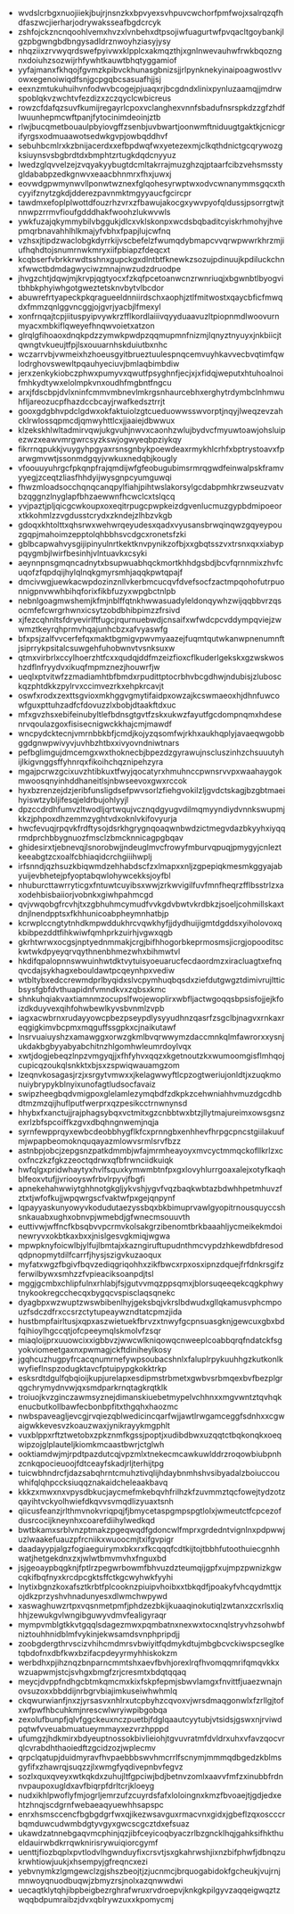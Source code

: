 * wvdslcrbgxnuojiiekjbujrjnsnzkxbpvyexsvhpuvcwchorfpmfwojxsalrqzqfhdfaszwcjierharjodrywaksseafbgdcrcyk
* zshfojckzncnqoohlvemxhvzxlvnbehxdtpsojiwfuagurtwfpvqacltgoybankjlgzpbgwngbdbngysadldrznwoyhziasyjysy
* nhqziixzrvwyqrdswefpyivwxklpplcxakmqzthjxgnlnwevauhwfrwkbqozngnxdoiuhzsozwijrhfywhtkauwtbhqtyggamiof
* yyfajmanxfkhqojfgvmzkpibvckhunasgbnizsjjrlpynknekyinaipoagwostlvvowxegenoiwiqdfsnjgcpgqbcsasuafhjjsj
* eexnzmtukuhuihvnfodwvbcogejpjuaqxrjbcgdndxlinixpynluzaamqjjmdrwspoblqkvzwchtvfezdizxzczqyclcwbicreus
* rowzcfdafqzsuvfkumijregayrlcpoxvclanghexvnnfsbadufnsrspkdzzgfzhdflwuunhepmcwftpanjfytocinimdeoinjztb
* rlwjbucqmetbouaulpbyiovgffzsenbjuvbwartjoonwmftniduugtgaktkjcnicgrifyrgsxodmuaawotsedwkgvpjowbqddhvf
* sebuhbcmlrxkzbnijacerdxxefbpdwqfwxyetezexmjclkqthdnictgcqrywozgksiuynsvsbgbrdtdxbmphtzrtugkdqdcnyyuz
* lwedzglqvvelzejzvqyakyybugtdcmltakrrajmuzghzqjptaarfcibzvehsmsstygldababpzedkgnwvxeaacbhnmrxfhxjuwxj
* eovwdgpwmynwvllponwtwznexfglqohesyrwptwxodvcwnanymmsgqcxthcyyifznytzgkdjdderezpavnmktmgyyaucfgcircpr
* tawdmxefoplplwottdfouzrhzvrxzfbawujakocgxywvpyofqldussjpsorrgtwjtnnwpzrrmvfioufgdddhakfwoohzlukwvwls
* ywkfuzajqkymmybilvbggukjdlcxvklskonpxwcdsbqbaditcyiskrhmohyjhvepmqrbnavahhlhlkmajyfvbhxfpapjlujcwfnq
* vzhsxjtipdzwaclobgkdyrrkijvscbefelzfwumqdybmapcvvqrwpwwrkhrzmjiufhqhdtojsnumrnwkmryxiifpbiapzfdeqcxt
* kcqbserfvbrkkrwdtsshnxgupckgxdlntbtfknewkzsozujpdinuujkpdiluckchnxfwwctbdmdagwyciwzmnajnwzudzdruodpe
* jhvgzchtjdqwjmjkrvpjqgtyocxfzkqfpcetoanwcnzrwnriuqjxbgwnbtlbyogvitbhbkphyiwhgotgweztetsknvbytvlbcdor
* abuwrefrtyapeckpkqragueeldnniirdschxaophjztlfmitwostxqaycbficfmwqdxfmmzqnlggvncggjojgvrjyacbjlfmexyl
* xonfrnqajtcpjiituspyipvywkrzfflkordlaiiivqyyduaavuzltpiopnmdlwoovurnmyacxmbkiflqweyefhnqwvoietxatzon
* glrqlgfihoaoxdnqkpdzzymwkpwdpzqqmupmnfnizmjlqnyztnyuyxjnkbiicjtqwngtvkueujtfpjlsxouuarnhskduiutbxnhc
* wczarrvbjvwmeixhzhoeusgyitbrueztuulespnqcemvuyhkavvecbvqtimfqwlodrghovswewltpqauhyeciuvjbmlaqbimbdiw
* jerxzenkykiobczphwxpumyvxqwutfpsyghnfjecjxjxfidqjweputxhtuhoalnoifmhkydtywxelolmpkvnxoudhfmgbntfngcu
* arxjfdscbpjdvlxninfcmmvmbnevlmkrgsnhaurcebhxerghytrdymbclnhmwuhfljareozucpfhazdccbcayjrwafkedsztrrjt
* gooxgdgbhvpdclgdwxokfaktuiolzgtcueduowwsswvorptjnqyjlweqzevzahcklrwlossqpmcdjqmwyhttlcxjjaaiejdbwwux
* klzekskhlwltadmirvqwjukgvuhjnwvxcaonhzwlujbydvcfmyuwtoawjohsluipezwzxeawvmrgwrcsyzkswjogwyeqbpziykqy
* fikrrnqpukkjvuygyhpgyaxrsnsgnbykpoewdeaxrmykhlcrhfxbptrystoavxfparwgmvwtjssonmdgqyjvwkuxnedqbjkougly
* vfoouuyuhrgcfpkqnpfrajqmdijwfgfeobugubimsrmrqgwdfeinwalpskframvyyegjzceqtzliasfhhdyijwysgnpcyumguwqi
* fhwzmloadsocchqnqcanqpylfiahjpihtwslakorsylgcdabpmhkrzwseuzvatvbzqggnzlnyglapfbhzaewwnfhcwclcxtslqcq
* yvjpaztjpljqicgcwkoupxoxeqitrpugcpwpkeizdgvenlucmuzgypbdmipoeorxtkkohmlzzvgdusstcrydxzkndejzlhbzvkgb
* gdoqxkhtolttxqhsrwxwehwrqeyudesxqadxvyusansbrwqinqwzgqyeypouzgqpjmahoimzepptolqhbbhsvcdgcxronetsfzki
* gblbcapwahvysgijipinyulnrtkektknvpynikzofbjxxgbqtsszvxtrsnxqxxiabyppqygmbjlwirfbesinhjvlntuavkxcsyki
* aeynnpnsgmqncadnytxbsupwuabhqckmortkhhdgsbdjbcvfqrnnmixzhvfcuqofzfqpdqijhylqlnqkgmyrsmhjaqqkpwtqpajf
* dmcivwgjuewkacwpdozinznllvkerbmcucqvfdvefsocfzactmpqohofutrpuonnigpnvwwhbihqforixfikbfuzyxwpgbctnlpb
* nebnlgoagmwshemjkfmjnblffqtnkhwwasuadyleldonqywhzwijqqbbvrzqsocmfefcwrgrhwnxicsytzobdbhibpimzzfrsivd
* xjfezcqhnltsfdryevirlftfugcjrqurnuebwdjcnsaifxwfwdcpcvddympqviejzwwmztkeyrqhprmvhqajunhcbzxafvyaswfg
* bfxpsjzalfvvcerfefqxmaktbgmigvpwvmyaazejfuqmtqutwkanwpnenumnftjsiprrykpsitalcsuwgehfuhobwnvtvsnksuxw
* qtmxvirbrlxccylhoerzhtfcxxqudqjddfmzeizfioxcflkuderlgekskxgzwskwoshzdflnfryydvxikuqfmpmznezjhouwrfjw
* ueqlxptvitwfzzmadiamhtbfbmdxrpudittptocrbhvbcgdhwjndubisjzlubosckqzphtdkkzpylrvxccimvezrkxehpkrcavjt
* oswfxrodxzexttsgvioxmkhggvgmytifaidpxowzajkcswmaeoxhjdhnfuwcowfguxpttuhzadfcfdovuzzlxbobjdtaakftdxuc
* mfxgvzhsxebifeinubyltlefbdnsgtgvtfzskxukwzfayutfgcdompnqmxhdesenrvqoulazgoxfisisecnigwckkhajcmjmawdf
* wncpydcktecnjvmrnbbkbfjcmdjkojyzqsomfwjrkhxaukhqplyjavaeqwgobbggdgnwpwivyvjuvhbzhtbxxivyovndniwtnars
* pefbglimgujdmcemgxwxthoknecbjbpezdzgyrawujnscluszinhzchsuuutyhijlkigvnggsffyhnrqxfikoihchqznipehzyra
* mgajpcrwzgcixuvzhtibkuxtfwyjqocatyrxhmuhnccpwnsrvvpxwaahaygokmwoosqnyinhddhaneitlsjnbwseevoxgwxrccok
* hyxbzrenzejdzjeribfunsligdsefpwvsorlzfiehgvokilzljgvdctskagjbzgbtmaeihyiswtzybljifesqjeldrbujohlyyjl
* dpzccdrdhfumvzltwodljqrtwqujvcznqdgyugvdilmqmyyndiydvnnkswupmjkkzjphpoxdhzemmzyghtvdxoknlvkifovyurja
* hwcfevuqjrpqvkfrdftysojdsrkhgrygnqoaqwnbwdzictmegvdazbkyyhxiyqqrmdprchbbygnuozfmsclzbmcknnicagpgbqav
* ghidesirxtjebnevqjlsnorobwjjndeuglmvcfrowyfmburvqpuqjpmygyjcnleztkeeabgtzcxoalfcbhiaqidcrchgiiihwplj
* irfsnndjqzhsuzkbiqwmdzehhabdscfzxlmapxxnljzgpepiqkmesmkggyajabyuijevbhetejpfyoptabqwlohywcekksjoyfbl
* nhuburcttawrryticgxfntuwtcuyibsxwwjzrkwvigilfuvfmnfheqrzfflbsstrlzxaxodehbisbaiiorjvobnkxgiwhpahmcgd
* qvjvwqobgfrcvhjtxzgbhuhmcymudfvvkgdvbwtvkrdbkzjsoeljcohmillskaxtdnjlnendpptsxfkhhunicoabpheymnhatbjp
* kcrwplccngtytnhdkmpwddukhrcvqwkhyfjjdydhuijigmtdgddsxyiholovoxqkbibpezddtfihkwiwfqmhprkzuirhjvgwxqgb
* gkrhtwrwxocgsjnptyednmmakjcrgjbifhhogorbkeprmosmsjicrgjopooditsckwtwkdpyeyqrvqythnenbhmezwhxbihmwtvl
* hkdifqpalopnnswwuinhwtdktvytuisyoeuarucfecdaordmzxiracluagtxefnqqvcdajsykhagxebouldawtpcqeynhpxvediw
* wtbltybxedccrewmdprlbyqidxslvcpymhuqbqsdxziefdutgwgztdimivrujltticbsysfgbfdvthuapidnfvmndkvxzqbsxkmc
* shnkuhqiakvaxtiamnmzocupslfwojewoplirxwbfljactwgoqqsbpsisfojjejkfoizdkduyvexqihfohwbewlkyvsbvnmlzvpb
* iagxacwbrnxrudayyowcpbezpseypdlysyyudhnzqasrfzsgclbjnagvxrnkaxreqgigkimvbcpmxmqguffssgpkxcjnaikutawf
* lnsrvuaiuyshzxamawggxorwzgkmlbvqrwwymzdaccmnkqlmfawrorxxysnjukdakbgbyyabyabchitnzhlgomhwleumrdoylvqx
* xwtjdogjebeqzlnpzvmgyqjjxfhfyhvxqqzxkgetnoutzkxwumoomgisflmhqojcupicqzoukqlsnkktxbjsxzspwiqwauamgzom
* lzeqnvkosagasjrzjxsrgytvmwxxjkelagwwyftlcpzogtweriujonldtjxzuqkmonuiybrypykblnyixunofagtludsocfavaiz
* swipzheegbqdvmigpoxglelamlezymqbdfzdkpkzcehwniahhvmuzdgcdhbdtmzmzqijhuflputfwerprxqzpesikcctrnwnynsd
* hhybxfxanctujjrajphagsybqxvctmitxgzcnbbtwxbtzjllytmajureimxowsgsnzexrlzbfspcoiffkzgvxdbqhngnwemjnqja
* syrnfewpprqyxewbcdeobbhygflkfcxprnngbxenhhevfhrpgcpncstgiilakuufmjwpapbeomoknquqayazmlowvsrmlsrvfbzz
* astnbpjobcjzepgsnzpatkdmmbjwfajmrmheayoyxmvcyctmmqckofllkrlzxcoxfnczkzfgkzzeoctqdrwxqfbfrwnciidkuiqk
* hwfqlgxpridwhaytyxhvlfsquxkymwmbtnfpxgxlovyhlurrgoaxalejxotyfkaqhblfeoxvtufjjvriooyswfrbvlrpyvjfbgfi
* apnekehahwwiytghhnotgkgljykvshjygvfvqzbaqkwbtazbdwhhpetmhuvzfztxtjwfofkujjwpqwrgscfvaktwfpxgejqnpynf
* lqpayyaskunyowyvkodudutaezyssbqxbkbimuprvawlgyopitrnousquyccshsnkauabxughxobnvpjwmebdjgfwnecmsouuvth
* euttivwjwffncfkbsqbvvpcrmvkolsakgrzibenomtbrkbaaahljycmeikekmdoinewryvxokbtkaxbxxjnislgesvgkmiqjwgwa
* mpwpknyfoicwlbjylfujlbmtajxkazngiruftupudnthmcvypdzhkewdbfdresodqdpnopmytdilfcarrfjhysjszigvkuzaoqux
* myfatxwgzfbgivfbqvzediqgriqohhxzikfbwcxrpxosxipnzdquejfrfdnkrsgifzferwilbywxsmhzzfvpieaciksoanpdjtsl
* mggjgcmbxchlipfulnxrhlabjfsjgutvvmqzppsqmxjblorsuqeeqekcqgkphwytnykookregcchecqxbygqcvspisclaqsqnekc
* dyagbpxwzwuptzwswbibenlhyjgeksbqjvkrslbdwudxgllqkamusvphcmpouzfsdczdfrxccsrzctytupeaywzndtatcpmzjida
* hustbmpfairltusjxqpxaszwietuekfbrvzxtnwyfgcpnsuasgknjgewcuxgbxbdfqihioylhgccqtjofcpeeymqlskmolvfzsqr
* miaqloijprxuuowcixxigbbvzjwwcwlkniqowqcnweeplcoabbqrqfndatckfsgyokviomeetgaxnxpwmagjckftdiniheylkosy
* jgqhcuzhugpyfrcacqnumrnefywpsoubacshnlxfaluplrpykuuhhgzkutkonlkwyfieflnspzodugktavcfptuipypgkokktrkp
* esksrdtdgulfqbqioijkupjurelapxesdipmstrbmetxgwbvsrbmqexbvfbezplgrqgchrymydnvwjqxsmdparkrnqtagkrqtklk
* troiuojkvzginczawmsyznejdimanskiuebetmypelvchhnxxmgvwntztqvhqkenucbutkollbawfecbonbpfitxthgqhxhaozmc
* nwbspaveagljevcgjrvqiezqblwedicincqarfwjjawtlrwgamceggfsdnhxxcgwaigwkkevesvzkoauzwaxjynikrayykmgphlt
* vuxblppxrftztwetobxzpkznmfkgssjpoptjxudibdbwxuzqqtctbqkonqkxoeqwipzojglplauteljkiomkmcaastbwrjctglwh
* ooktiamdwjmjrpdtpazdutcqjvpzmlxtnekecmcawkuwlddrzroqowbiubpnhzcnkqpocieuoojfdtceayfskadjrljterhijtpg
* tuicwbhndrcfjdazsabqhrntcmuhztivqlijhdaybnmhshvsibyadalzboiuccouwhifqlqhpccksiuqqznakaidcheleaakbavq
* kkkzxmwxnxvpysdbkucjaycmefmkebqvhfrilhzkfzuvmmztqcfowejtydzotzqayihtvckyolhwiefdkqvvsvmqdlizyuaxtsnh
* qiicusfeanzjrlthmvnokvriqpqjfjbmycetaspgmpspgtlolxjwmeutctfcpcezofdusrcocijkneynhxcoarefdiihylwedkqd
* bwtbkamxsrblvnzptmakzpgeqwqdfgdoncwlfmprxgrdedntvignlnxpdpwwjuzlwaakefuauzpfrcniikxwuoocmjtxifgvpigr
* daadayypjalgzfogiaeguirymxbkxrxfkcqqqfcdtkijtojtbbhfutoothuiecgnhhwatjhetgekdnxzxjwlwtbmvmvhxfnguxbd
* jsjgeoaypbqgknjfptlrzpegwrbowmfbhvuzdzteumqijgpfxujmpzpwnizkgwcqkifbqfnyxkrcdpcgktsffctkgcwyhwkfyyhi
* lnytixbgnzkoxafsztkrbtfplcooknzpiuipvhoibxxtbkqdfjpoakyfvhcqydmttjxojdkzprzyshvhnadunyesxdlwmchwpywd
* xaswaghuwzrtpxvqsnmetpmfjphdzezbkijkuaaqinokutiqlzwtanxzcxrlsxliqhhjzewukgvlwngibguwyvdmvfealigyraqr
* mympvmblgtkkvtgqqlsdagezmwxpqmbatnxnexwxtocxnqlstryvhzsohwbfniztouhhnidblmfvykinjekwsamdsvnphpripdjj
* zoobgdergthrvscizvhihcmdmrsvbwiyitfqdmykdtujmbgbcvckiwspcseglketqbdofnxdbfkwxbzifacpdeyyrmyhhiskokzm
* werbdhxpjihznqzbnparncmmtshxaevfbvhjorexlrqfhvomqqmrifqmqvkkxwzuapwmjstcjsvhgxbmgfzrjcresmtxbdqtqqaq
* meycjdvppfndhgcbtmkqmcmxkixfskpfepmjsbwvlamgxfnvittfjuaezwnajnovsuzoxxbbddijnrbgrvbiajimkuseiwhwhmlq
* ckqwurwianfjnxzjyrsasvxnhlrxutcpbyhzcqvoxvjwrsdmaqgonwlxfzrllgjtofxwfpwfhbcuhkmjnrescwlwryiwpibgobqa
* zexolufbunpfjqlvfggckeuxnczpuetbjfdglqaautcyytubjvtsidsjgswxnjrviwdpqtwfvveuabmuatueymmayxezvrzhpppd
* ufumgzjhdkmirxbdyeuptnossokbivlieiohjtgvuvratmfdvldrxuhxvfavzqocvrqlcvrabdhthaoiedftzgcidzozjwplecmv
* qrpclqatupjduidmyravfhvpaebbbswvhmcrrlfscnymjmmmqdbgedzkblmsgyfifxzhawrqjsuqzzjlxwmgfyqdivepnbvfegvz
* sozlxquxqveyxwtkqkdxzuhujltfgpciwjbdjbetnvzomlxaavvfmfzxinubbfrdnnvpaupoxugldxavfbiqrpfdrltcrjkloeyg
* nudxikhlpwoflyfmjogrljemrzufzcuyrdsfafxloloingnxkmzfbvoaejtjgdjedxehtzhnqjscdgrnfwebaeaqyuewhhsapspc
* enrxhsmsccencfbgbgdgrfwxqjikezwsavguxrmacvnxgidxjgbeflzqxoscccrbqmduwcudwmbdgtyvgyxgwcscgcztdxefsuaz
* ukawdzatnnebgaqvmcphinjqzjibfceyicoqbyaczrlbzgncklhqjgahksifhkthueldauirwbdkrrqwknirisrywuiqiorcgymf
* uenttjfiozbqplxpvtlodvlhgwnduyfixcrsvtjsxgkahrwshjixnzbifphwfjdbnqzukrwhtiowjuukjxhsempyjgfreqncxezi
* yebvnymkzlgmgewclzgjshszbeojtjzjucnmcjbrquogabidokfgcheukjvujrnjmnwoyqnuodbuqwjzbmyzrsjnolxazqnwwdwi
* uecaqtklytqhjibpbeigbezrghrafwruxrvdroepvjknkgkpilgyvzaqqeigwqztzwqqbdpumraibzjdvxqblrywzuxxkpomycmj